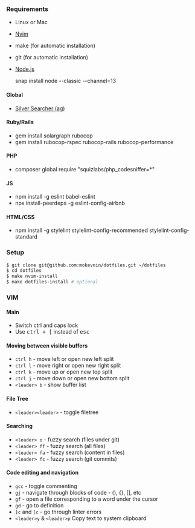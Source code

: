 ### Requirements

* Linux or Mac
* [Nvim](https://github.com/neovim/neovim/wiki/Installing-Neovim)
* make (for automatic installation)
* git (for automatic installation)
* [Node.js](https://nodejs.org/en/download/package-manager/) 

    snap install node --classic --channel=13

#### Global

* [Silver Searcher (ag)](https://github.com/ggreer/the_silver_searcher)

#### Ruby/Rails

* gem install solargraph rubocop
* gem install rubocop-rspec rubocop-rails rubocop-performance

#### PHP

* composer global require "squizlabs/php_codesniffer=*"

#### JS

* npm install -g eslint babel-eslint
* npx install-peerdeps -g eslint-config-airbnb

#### HTML/CSS

* npm install -g stylelint stylelint-config-recommended stylelint-config-standard

### Setup

```sh
$ git clone git@github.com:mokevnin/dotfiles.git ~/dotfiles 
$ cd dotfiles
$ make nvim-install
$ make dotfiles-install # optional
```

### VIM

#### Main

* Switch ctrl and caps lock
* Use <kbd>ctrl + [</kbd> instead of <kbd>esc</kdb>

#### Moving between visible buffers

* `ctrl h` - move left or open new left split
* `ctrl l` - move right or open new right split
* `ctrl k` - move up or open new top split
* `ctrl j` - move down or open new bottom split
* `<leader> b` - show buffer list

#### File Tree

* `<leader><leader>` - toggle filetree

#### Searching

* `<leader> o` - fuzzy search (files under git)
* `<leader> ff` - fuzzy search (all files)
* `<leader> fa` - fuzzy search (content in files)
* `<leader> fc` - fuzzy search (git commits)

#### Code editing and navigation

* `gcc` - toggle commenting
* `gj` - navigate through blocks of code - (), {}, [], etс
* `gf` - open a file corresponding to a word under the cursor
* `gd` - go to definition
* `]с` and `[с` - go through linter errors
* `<leader>y` & `<leader>p` Copy text to system clipboard
